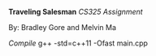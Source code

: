 **Traveling Salesman**
*CS325 Assignment*

By: Bradley Gore and Melvin Ma

*Compile*
g++ -std=c++11 -Ofast main.cpp 